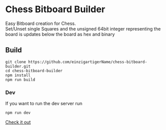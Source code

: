 # Chess Bitboard Builder
Easy Bitboard creation for Chess.  
Set/Unset single Squares and the unsigned 64bit integer representing the board is updates below the board as hex and binary

## Build
```shell
git clone https://github.com/einzigartigerName/chess-bitboard-builder.git
cd chess-bitboard-builder
npm install
npm run build
```

### Dev
If you want to run the dev server run
```shell
npm run dev
```

[Check it out](https://einzigartigername.github.io/chess-bitboard-builder/)